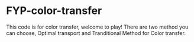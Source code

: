 # FYP-color-transfer
This code is for color transfer, welcome to play!
There are two method you can choose, Optimal transport and Tranditional Method for Color transfer.
